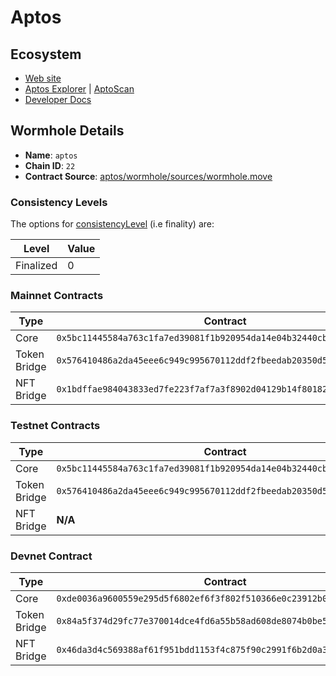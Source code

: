 
<!--APTOS_CHAIN_DETAILS-->

# Aptos

## Ecosystem

- [Web site](https://aptosfoundation.org/)
- [Aptos Explorer](https://explorer.aptoslabs.com/) | [AptoScan](https://aptoscan.com/)
- [Developer Docs](https://aptos.dev/)

## Wormhole Details

- **Name**: `aptos`
- **Chain ID**: `22`
- **Contract Source**: [aptos/wormhole/sources/wormhole.move](https://github.com/wormhole-foundation/wormhole/blob/main/aptos/wormhole/sources/wormhole.move)

### Consistency Levels

The options for [consistencyLevel](../components/core-contracts.md#consistencyLevel) (i.e finality) are:

|Level|Value|
|-----|-----|
|Finalized|0|

### Mainnet Contracts

|Type|Contract|
|----|--------|
|Core|`0x5bc11445584a763c1fa7ed39081f1b920954da14e04b32440cba863d03e19625`|
|Token Bridge|`0x576410486a2da45eee6c949c995670112ddf2fbeedab20350d506328eefc9d4f`|
|NFT Bridge|`0x1bdffae984043833ed7fe223f7af7a3f8902d04129b14f801823e64827da7130`|

### Testnet Contracts

|Type|Contract|
|----|--------|
|Core|`0x5bc11445584a763c1fa7ed39081f1b920954da14e04b32440cba863d03e19625`|
|Token Bridge|`0x576410486a2da45eee6c949c995670112ddf2fbeedab20350d506328eefc9d4f`|
|NFT Bridge|**N/A**|

### Devnet Contract

|Type|Contract|
|----|--------|
|Core|`0xde0036a9600559e295d5f6802ef6f3f802f510366e0c23912b0655d972166017`|
|Token Bridge|`0x84a5f374d29fc77e370014dce4fd6a55b58ad608de8074b0be5571701724da31`|
|NFT Bridge|`0x46da3d4c569388af61f951bdd1153f4c875f90c2991f6b2d0a38e2161a40852c`|
  

<!--APTOS_CHAIN_DETAILS-->